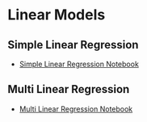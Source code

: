 # Linear Models

## Simple Linear Regression

- [Simple Linear Regression Notebook](https://colab.research.google.com/drive/1HZYiTocTcjcUInLXdvNhQEkE3wknhnAA?usp=sharing)

## Multi Linear Regression

- [Multi Linear Regression Notebook](https://colab.research.google.com/drive/1S09K7YEcIMU9NdHfFcHpZEP1fPRw-mJx?usp=sharing)
